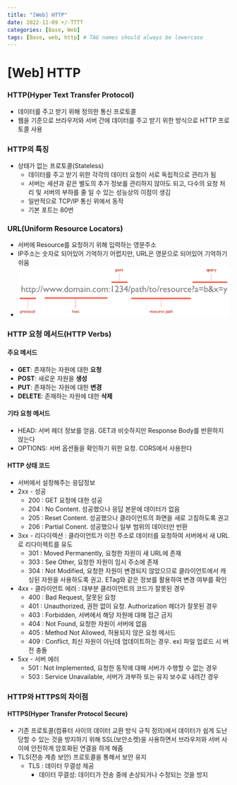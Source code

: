 ```yaml
---
title: "[Web] HTTP"
date: 2022-11-09 +/-TTTT
categories: [Base, Web]
tags: [Base, web, http] # TAG names should always be lowercase
---
```


# [Web] HTTP

### HTTP(Hyper Text Transfer Protocol)

- 데이터를 주고 받기 위해 정의한 통신 프로토콜
- 웹을 기준으로 브라우저와 서버 간에 데이터를 주고 받기 위한 방식으로 HTTP 프로토콜 사용

### HTTP의 특징

- 상태가 없는 프로토콜(Stateless)
  - 데이터를 주고 받기 위한 각각의 데이터 요청이 서로 독립적으로 관리가 됨
  - 서버는 세션과 같은 별도의 추가 정보를 관리하지 않아도 되고, 다수의 요청 처리 및 서버의 부하를 줄 일 수 있는 성능상의 이점이 생김
  - 일반적으로 TCP/IP 통신 위에서 동작
  - 기본 포트는 80번

### URL(Uniform Resource Locators)

- 서버에 Resource를 요청하기 위해 입력하는 영문주소
- IP주소는 숫자로 되어있어 기억하기 어렵지만, URL은 영문으로 되어있어 기억하기 쉬움
- ![url 구조](../../assets/img/postingImg/url-structure.png)

### HTTP 요청 메서드(HTTP Verbs)

#### 주요 메서드

- **GET**: 존재하는 자원에 대한 **요청**
- **POST**: 새로운 자원을 **생성**
- **PUT**: 존재하는 자원에 대한 **변경**
- **DELETE**: 존재하는 자원에 대한 **삭제**

#### 기타 요청 메서드

- HEAD: 서버 헤더 정보를 얻음. GET과 비슷하지만 Response Body를 반환하지 않는다
- OPTIONS: 서버 옵션들을 확인하기 위한 요청. CORS에서 사용한다

#### HTTP 상태 코드

- 서버에서 설정해주는 응답정보
- 2xx - 성공
  - 200 : GET 요청에 대한 성공
  - 204 : No Content. 성공했으나 응답 본문에 데이터가 없음
  - 205 : Reset Content. 성공했으나 클라이언트의 화면을 새로 고침하도록 권고
  - 206 : Partial Conent. 성공했으나 일부 범위의 데이터만 반환
- 3xx - 리다이렉션 : 클라이언트가 이전 주소로 데이터를 요청하여 서버에서 새 URL로 리다이렉트를 유도
  - 301 : Moved Permanently, 요청한 자원이 새 URL에 존재
  - 303 : See Other, 요청한 자원이 임시 주소에 존재
  - 304 : Not Modified, 요청한 자원이 변경되지 않았으므로 클라이언트에서 캐싱된 자원을 사용하도록 권고. ETag와 같은 정보를 활용하여 변경 여부를 확인
- 4xx - 클라이언트 에러 : 대부분 클라이언트의 코드가 잘못된 경우
  - 400 : Bad Request, 잘못된 요청
  - 401 : Unauthorized, 권한 없이 요청. Authorization 헤더가 잘못된 경우
  - 403 : Forbidden, 서버에서 해당 자원에 대해 접근 금지
  - 404 : Not Found, 요청한 자원이 서버에 없음
  - 405 : Method Not Allowed, 허용되지 않은 요청 메서드
  - 409 : Conflict, 최신 자원이 아닌데 업데이트하는 경우. ex) 파일 업로드 시 버전 충돌
- 5xx - 서버 에러
  - 501 : Not Implemented, 요청한 동작에 대해 서버가 수행할 수 없는 경우
  - 503 : Service Unavailable, 서버가 과부하 또는 유지 보수로 내려간 경우

### HTTP와 HTTPS의 차이점

#### HTTPS(Hyper Transfer Protocol Secure)

- 기존 프로토콜(컴퓨터 사이의 데이터 교환 방식 규칙 정의)에서 데이터가 쉽게 도난 당할 수 있는 것을 방지하기 위해 SSL(보안소켓)을 사용하면서 브라우저와 서버 사이에 안전하게 암호화된 연결을 하게 해줌
- TLS(전송 계층 보안) 프로토콜을 통해서 보안 유지
  - TLS : 데이터 무결성 제공
    - 데이터 무결성: 데이터가 전송 중에 손상되거나 수정되는 것을 방지
